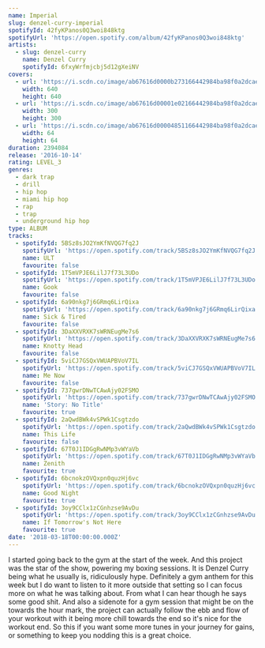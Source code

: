 ```yaml
---
name: Imperial
slug: denzel-curry-imperial
spotifyId: 42fyKPanos0Q3woi848ktg
spotifyUrl: 'https://open.spotify.com/album/42fyKPanos0Q3woi848ktg'
artists:
  - slug: denzel-curry
    name: Denzel Curry
    spotifyId: 6fxyWrfmjcbj5d12gXeiNV
covers:
  - url: 'https://i.scdn.co/image/ab67616d0000b273166442984ba98f0a2dcaea5e'
    width: 640
    height: 640
  - url: 'https://i.scdn.co/image/ab67616d00001e02166442984ba98f0a2dcaea5e'
    width: 300
    height: 300
  - url: 'https://i.scdn.co/image/ab67616d00004851166442984ba98f0a2dcaea5e'
    width: 64
    height: 64
duration: 2394084
release: '2016-10-14'
rating: LEVEL_3
genres:
  - dark trap
  - drill
  - hip hop
  - miami hip hop
  - rap
  - trap
  - underground hip hop
type: ALBUM
tracks:
  - spotifyId: 5BSz8sJO2YmKfNVQG7fq2J
    spotifyUrl: 'https://open.spotify.com/track/5BSz8sJO2YmKfNVQG7fq2J'
    name: ULT
    favourite: false
  - spotifyId: 1T5mVPJE6LilJ7f73L3UDo
    spotifyUrl: 'https://open.spotify.com/track/1T5mVPJE6LilJ7f73L3UDo'
    name: Gook
    favourite: false
  - spotifyId: 6a90nkg7j6GRmq6LirQixa
    spotifyUrl: 'https://open.spotify.com/track/6a90nkg7j6GRmq6LirQixa'
    name: Sick & Tired
    favourite: false
  - spotifyId: 3DaXXVRXK7sWRNEugMe7s6
    spotifyUrl: 'https://open.spotify.com/track/3DaXXVRXK7sWRNEugMe7s6'
    name: Knotty Head
    favourite: false
  - spotifyId: 5viCJ7GSQxVWUAPBVoV7IL
    spotifyUrl: 'https://open.spotify.com/track/5viCJ7GSQxVWUAPBVoV7IL'
    name: Me Now
    favourite: false
  - spotifyId: 737gwrDNwTCAwAjy02FSMO
    spotifyUrl: 'https://open.spotify.com/track/737gwrDNwTCAwAjy02FSMO'
    name: 'Story: No Title'
    favourite: true
  - spotifyId: 2aQwdBWk4vSPWk1Csgtzdo
    spotifyUrl: 'https://open.spotify.com/track/2aQwdBWk4vSPWk1Csgtzdo'
    name: This Life
    favourite: false
  - spotifyId: 67T0J1IDGgRwNMp3vWYaVb
    spotifyUrl: 'https://open.spotify.com/track/67T0J1IDGgRwNMp3vWYaVb'
    name: Zenith
    favourite: true
  - spotifyId: 6bcnokzOVQxpn0quzHj6vc
    spotifyUrl: 'https://open.spotify.com/track/6bcnokzOVQxpn0quzHj6vc'
    name: Good Night
    favourite: true
  - spotifyId: 3oy9CClx1zCGnhzse9AvDu
    spotifyUrl: 'https://open.spotify.com/track/3oy9CClx1zCGnhzse9AvDu'
    name: If Tomorrow's Not Here
    favourite: true
date: '2018-03-18T00:00:00.000Z'
---
```

I started going back to the gym at the start of the week. And this project was the star
of the show, powering my boxing sessions. It is Denzel Curry being what he usually is,
ridiculously hype. Definitely a gym anthem for this week but I do want to listen to it more
outside that setting so I can focus more on what he was talking about. From what I can hear
though he says some good shit. And also a sidenote for a gym session that might be on the
towards the hour mark, the project can actually follow the ebb and flow of your workout with
it being more chill towards the end so it's nice for the workout end. So this if you want
some more tunes in your journey for gains, or something to keep you nodding this is a great
choice.
